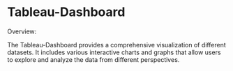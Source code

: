 # Tableau-Dashboard
Overview:

The Tableau-Dashboard provides a comprehensive visualization of different datasets. It includes various interactive charts and graphs that allow users to explore and analyze the data from different perspectives.
